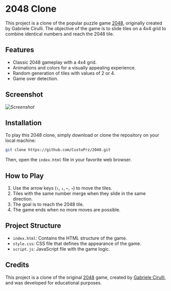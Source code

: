 # 2048 Clone

This project is a clone of the popular puzzle game [2048](https://play2048.co/), originally created by Gabriele Cirulli. The objective of the game is to slide tiles on a 4x4 grid to combine identical numbers and reach the 2048 tile.

## Features

- Classic 2048 gameplay with a 4x4 grid.
- Animations and colors for a visually appealing experience.
- Random generation of tiles with values of 2 or 4.
- Game over detection.

## Screenshot

*![Screenshot](https://i.imgur.com/3ZELYNM.png)*

## Installation

To play this 2048 clone, simply download or clone the repository on your local machine:

```bash
git clone https://github.com/CustoPrz/2048.git
```
Then, open the `index.html` file in your favorite web browser.

How to Play
-----------

1.  Use the arrow keys (`↑`, `↓`, `←`, `→`) to move the tiles.
2.  Tiles with the same number merge when they slide in the same direction.
3.  The goal is to reach the 2048 tile.
4.  The game ends when no more moves are possible.

Project Structure
-----------------

-   `index.html`: Contains the HTML structure of the game.
-   `style.css`: CSS file that defines the appearance of the game.
-   `script.js`: JavaScript file with the game logic.

Credits
-------

This project is a clone of the original [2048](https://play2048.co/) game, created by [Gabriele Cirulli](https://github.com/gabrielecirulli), and was developed for educational purposes.
